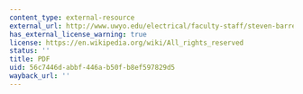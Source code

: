 ```yaml
---
content_type: external-resource
external_url: http://www.uwyo.edu/electrical/faculty-staff/steven-barrett/assist/uw_proj_beck.pdf
has_external_license_warning: true
license: https://en.wikipedia.org/wiki/All_rights_reserved
status: ''
title: PDF
uid: 56c7446d-abbf-446a-b50f-b8ef597829d5
wayback_url: ''
---
```

